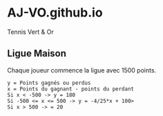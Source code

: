 # AJ-VO.github.io
Tennis Vert &amp; Or
## Ligue Maison
Chaque joueur commence la ligue avec 1500 points.
```
y = Points gagnés ou perdus
x = Points du gagnant - points du perdant
Si x < -500 -> y = 180 
Si -500 <= x <= 500 -> y = -4/25*x + 100>
Si x > 500 -> = 20
```